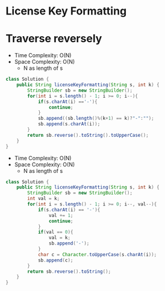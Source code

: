# License Key Formatting

# Traverse reversely

- Time Complexity: O(N)
- Space Complexity: O(N)
  - N as length of s

```java
class Solution {
    public String licenseKeyFormatting(String s, int k) {
        StringBuilder sb = new StringBuilder();
        for(int i = s.length() - 1; i >= 0; i--){
            if(s.charAt(i) =='-'){
                continue;
            }
            sb.append((sb.length()%(k+1) == k)?"-":"");
            sb.append(s.charAt(i));
        }
        return sb.reverse().toString().toUpperCase();
    }
}
```

- Time Complexity: O(N)
- Space Complexity: O(N)
  - N as length of s

```java
class Solution {
    public String licenseKeyFormatting(String s, int k) {
        StringBuilder sb = new StringBuilder();
        int val = k;
        for(int i = s.length() - 1; i >= 0; i--, val--){
            if(s.charAt(i) == '-'){
                val += 1;
                continue;
            }
            if(val == 0){
                val = k;
                sb.append('-');
            }
            char c = Character.toUpperCase(s.charAt(i));
            sb.append(c);
        }
        return sb.reverse().toString();
    }
}
```
